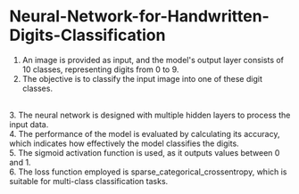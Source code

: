 # Neural-Network-for-Handwritten-Digits-Classification
1. An image is provided as input, and the model's output layer consists of 10 classes, representing digits from 0 to 9.
2. The objective is to classify the input image into one of these digit classes.
<br>
3. The neural network is designed with multiple hidden layers to process the input data.
<br>
4. The performance of the model is evaluated by calculating its accuracy, which indicates how effectively the model classifies the digits.
<br>
5. The sigmoid activation function is used, as it outputs values between 0 and 1.
<br>
6. The loss function employed is sparse_categorical_crossentropy, which is suitable for multi-class classification tasks.
